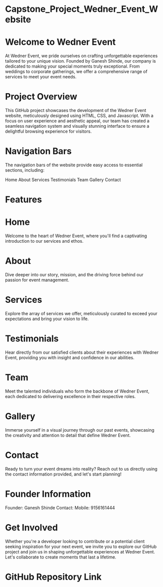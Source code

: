 # Capstone_Project_Wedner_Event_Website

# Welcome to Wedner Event

At Wedner Event, we pride ourselves on crafting unforgettable experiences tailored to your unique vision. Founded by Ganesh Shinde, our company is dedicated to making your special moments truly exceptional. From weddings to corporate gatherings, we offer a comprehensive range of services to meet your event needs.

# Project Overview
This GitHub project showcases the development of the Wedner Event website, meticulously designed using HTML, CSS, and Javascript. With a focus on user experience and aesthetic appeal, our team has created a seamless navigation system and visually stunning interface to ensure a delightful browsing experience for visitors.

# Navigation Bars
The navigation bars of the website provide easy access to essential sections, including:

Home
About
Services
Testimonials
Team
Gallery
Contact

# Features

# Home 
Welcome to the heart of Wedner Event, where you'll find a captivating introduction to our services and ethos.
# About
Dive deeper into our story, mission, and the driving force behind our passion for event management.
# Services 
Explore the array of services we offer, meticulously curated to exceed your expectations and bring your vision to life.
# Testimonials 
Hear directly from our satisfied clients about their experiences with Wedner Event, providing you with insight and confidence in our abilities.
# Team 
Meet the talented individuals who form the backbone of Wedner Event, each dedicated to delivering excellence in their respective roles.
# Gallery 
Immerse yourself in a visual journey through our past events, showcasing the creativity and attention to detail that define Wedner Event.
# Contact 
Ready to turn your event dreams into reality? Reach out to us directly using the contact information provided, and let's start planning!

# Founder Information

Founder: Ganesh Shinde
Contact: Mobile: 9156161444

# Get Involved
Whether you're a developer looking to contribute or a potential client seeking inspiration for your next event, we invite you to explore our GitHub project and join us in shaping unforgettable experiences at Wedner Event. Let's collaborate to create moments that last a lifetime.

# GitHub Repository Link
